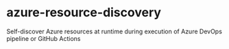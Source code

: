 # azure-resource-discovery
Self-discover Azure resources at runtime during execution of Azure DevOps pipeline or GitHub Actions
